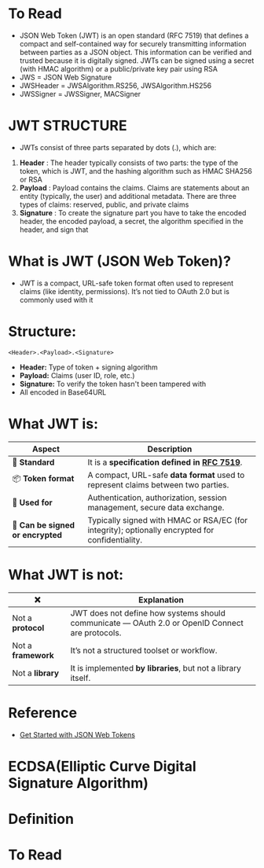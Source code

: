 # To Read
* JSON Web Token (JWT) is an open standard (RFC 7519) that defines a compact and self-contained way for securely transmitting information between parties as a JSON object. This information can be verified and trusted because it is digitally signed. JWTs can be signed using a secret (with HMAC algorithm) or a public/private key pair using RSA
* JWS = JSON Web Signature
* JWSHeader = JWSAlgorithm.RS256, JWSAlgorithm.HS256
* JWSSigner = JWSSigner, MACSigner

# JWT STRUCTURE
* JWTs consist of three parts separated by dots (.), which are: 
1. **Header** : The header typically consists of two parts: the type of the token, which is JWT, and the hashing algorithm such as HMAC SHA256 or RSA
2. **Payload** : Payload contains the claims. Claims are statements about an entity (typically, the user) and additional metadata. There are three types of claims: reserved, public, and private claims
3. **Signature** : To create the signature part you have to take the encoded header, the encoded payload, a secret, the algorithm specified in the header, and sign that

# What is JWT (JSON Web Token)?
* JWT is a compact, URL-safe token format often used to represent claims (like identity, permissions). It’s not tied to OAuth 2.0 but is commonly used with it
# Structure:
```php-template
<Header>.<Payload>.<Signature>
```
* **Header:** Type of token + signing algorithm
* **Payload:** Claims (user ID, role, etc.)
* **Signature:** To verify the token hasn't been tampered with
* All encoded in Base64URL

# What JWT is:
| Aspect                            | Description                                                                                     |
| --------------------------------- | ----------------------------------------------------------------------------------------------- |
| 🔧 **Standard**                   | It is a **specification defined in [RFC 7519](https://datatracker.ietf.org/doc/html/rfc7519)**. |
| 📦 **Token format**               | A compact, URL-safe **data format** used to represent claims between two parties.               |
| 🪪 **Used for**                   | Authentication, authorization, session management, secure data exchange.                        |
| 🔐 **Can be signed or encrypted** | Typically signed with HMAC or RSA/EC (for integrity); optionally encrypted for confidentiality. |

# What JWT is not:
| ❌                   | Explanation                                                                                     |
| ------------------- | ----------------------------------------------------------------------------------------------- |
| Not a **protocol**  | JWT does not define how systems should communicate — OAuth 2.0 or OpenID Connect are protocols. |
| Not a **framework** | It’s not a structured toolset or workflow.                                                      |
| Not a **library**   | It is implemented **by libraries**, but not a library itself.                                   |


# Reference
* [Get Started with JSON Web Tokens](https://auth0.com/learn/json-web-tokens/)

# ECDSA(Elliptic Curve Digital Signature Algorithm)
# Definition

# To Read


